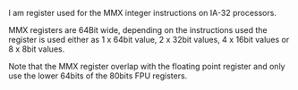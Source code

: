 I am register used for the MMX integer instructions on IA-32 processors.MMX registers are 64Bit wide, depending on the instructions used the register is used either as 1 x 64bit value, 2 x 32bit values, 4 x 16bit values or 8 x 8bit values.Note that the MMX register overlap with the floating point register and only use the lower 64bits of the 80bits FPU registers.